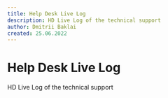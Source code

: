```yaml
---
title: Help Desk Live Log
description: HD Live Log of the technical support
author: Dmitrii Baklai
created: 25.06.2022
---
```


# Help Desk Live Log

HD Live Log of the technical support
